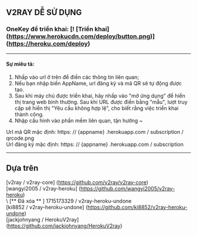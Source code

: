 ## V2RAY DỄ SỬ DỤNG
### OneKey để triển khai: [! [Triển khai] (https://www.herokucdn.com/deploy/button.png)] (https://heroku.com/deploy)
- - -
#### **Sự miêu tả**:
1. Nhấp vào url ở trên để điền các thông tin liên quan;
2. Nếu bạn nhập biến AppName, url đăng ký và mã QR sẽ tự động được tạo.
3. Sau khi máy chủ được triển khai, hãy nhấp vào "mở ứng dụng" để hiển thị trang web bình thường. Sau khi URL được điền bằng "mẫu", lượt truy cập sẽ hiển thị "Yêu cầu không hợp lệ", cho biết rằng việc triển khai thành công.
4. Nhập cấu hình vào phần mềm liên quan, tận hưởng ~

Url mã QR mặc định: https: // {appname} .herokuapp.com / subscription / qrcode.png <br/>
Url đăng ký mặc định: https: // {appname} .herokuapp.com / subscription
- - -
## Dựa trên
[v2ray / v2ray-core] (https://github.com/v2ray/v2ray-core) <br/>
[wangyi2005 / v2ray-heroku] (https://github.com/wangyi2005/v2ray-heroku) <br/>
\ [** Đã xóa ** \] 1715173329 / v2ray-heroku-undone <br/>
[ki8852 / v2ray-heroku-undone] (https://github.com/ki8852/v2ray-heroku-undone) <br/>
[jackjohnyang / HerokuV2ray] (https://github.com/jackjohnyang/HerokuV2ray)
